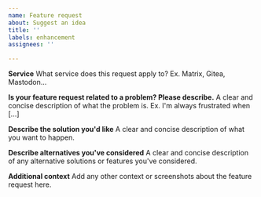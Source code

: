 ```yaml
---
name: Feature request
about: Suggest an idea
title: ''
labels: enhancement
assignees: ''

---
```


**Service**
What service does this request apply to? Ex. Matrix, Gitea, Mastodon...

**Is your feature request related to a problem? Please describe.**
A clear and concise description of what the problem is. Ex. I'm always frustrated when [...]

**Describe the solution you'd like**
A clear and concise description of what you want to happen.

**Describe alternatives you've considered**
A clear and concise description of any alternative solutions or features you've considered.

**Additional context**
Add any other context or screenshots about the feature request here.
